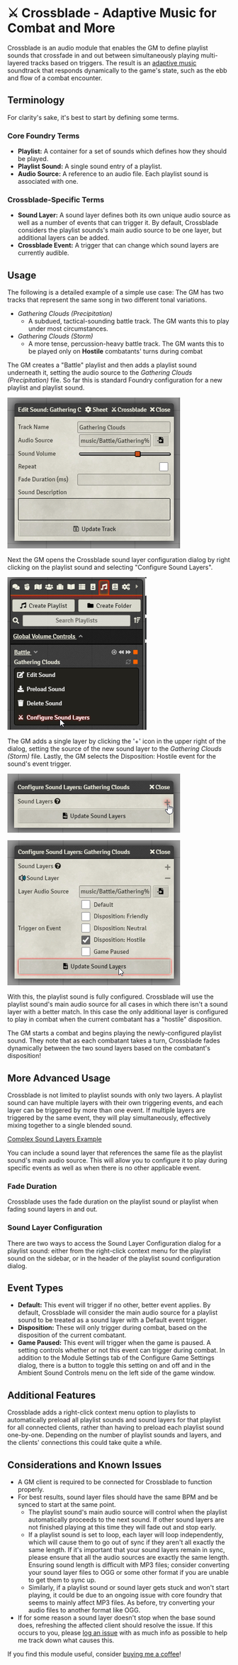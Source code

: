# ⚔ Crossblade - Adaptive Music for Combat and More
Crossblade is an audio module that enables the GM to define playlist sounds that crossfade in and out between simultaneously playing multi-layered tracks based on triggers. The result is an [adaptive music](https://en.wikipedia.org/wiki/Adaptive_music) soundtrack that responds dynamically to the game's state, such as the ebb and flow of a combat encounter.
## Terminology
For clarity's sake, it's best to start by defining some terms.
### Core Foundry Terms
* **Playlist:** A container for a set of sounds which defines how they should be played.
* **Playlist Sound:** A single sound entry of a playlist. 
* **Audio Source:** A reference to an audio file. Each playlist sound is associated with one.
### Crossblade-Specific Terms
* **Sound Layer:** A sound layer defines both its own unique audio source as well as a number of events that can trigger it. By default, Crossblade considers the playlist sounds's main audio source to be one layer, but additional layers can be added.
* **Crossblade Event:** A trigger that can change which sound layers are currently audible.
## Usage
The following is a detailed example of a simple use case: The GM has two tracks that represent the same song in two different tonal variations.
* *Gathering Clouds (Precipitation)*
    * A subdued, tactical-sounding battle track. The GM wants this to play under most circumstances. 
* *Gathering Clouds (Storm)*
    * A more tense, percussion-heavy battle track. The GM wants this to be played only on **Hostile** combatants' turns during combat

The GM creates a "Battle" playlist and then adds a playlist sound underneath it, setting the audio source to the *Gathering Clouds (Precipitation)* file. So far this is standard Foundry configuration for a new playlist and playlist sound.

![Playlist Sound Config](/src/assets/readme/Playlist%20Sound%20Config.webp "Playlist Sound Configuration")

Next the GM opens the Crossblade sound layer configuration dialog by right clicking on the playlist sound and selecting "Configure Sound Layers".

![Sound Layers Context Menu](/src/assets/readme/Context%20Menu.webp "Sound Layers Context Menu")

The GM adds a single layer by clicking the '+' icon in the upper right of the dialog, setting the source of the new sound layer to the *Gathering Clouds (Storm)* file. Lastly, the GM selects the Disposition: Hostile event for the sound's event trigger.

![Add Sound Layer](/src/assets/readme/Add%20Sound%20Layer.webp "Add Sound Layer")

![Configure Sound Layers](/src/assets/readme/Configure%20Sound%20Layers.webp "Configure Sound Layers")

With this, the playlist sound is fully configured. Crossblade will use the playlist sound's main audio source for all cases in which there isn't a sound layer with a better match. In this case the only additional layer is configured to play in combat when the current combatant has a "hostile" disposition.

The GM starts a combat and begins playing the newly-configured playlist sound. They note that as each combatant takes a turn, Crossblade fades dynamically between the two sound layers based on the combatant's disposition!

## More Advanced Usage
Crossblade is not limited to playlist sounds with only two layers. A playlist sound can have multiple layers with their own triggering events, and each layer can be triggered by more than one event. If multiple layers are triggered by the same event, they will play simultaneously, effectively mixing together to a single blended sound.

[Complex Sound Layers Example](/src/assets/readme/Complex%20Sound%20Layers.webp "Complex Sound Layers Example")

You can include a sound layer that references the same file as the playlist sound's main audio source. This will allow you to configure it to play during specific events as well as when there is no other applicable event.
### Fade Duration
Crossblade uses the fade duration on the playlist sound or playlist when fading sound layers in and out.
### Sound Layer Configuration
There are two ways to access the Sound Layer Configuration dialog for a playlist sound: either from the right-click context menu for the playlist sound on the sidebar, or in the header of the playlist sound configuration dialog.
## Event Types
* **Default:** This event will trigger if no other, better event applies. By default, Crossblade will consider the main audio source for a playlist sound to be treated as a sound layer with a Default event trigger.
* **Disposition:** These will only trigger during combat, based on the disposition of the current combatant.
* **Game Paused:** This event will trigger when the game is paused. A setting controls whether or not this event can trigger during combat. In addition to the Module Settings tab of the Configure Game Settings dialog, there is a button to toggle this setting on and off and in the Ambient Sound Controls menu on the left side of the game window.
## Additional Features
Crossblade adds a right-click context menu option to playlists to automatically preload all playlist sounds and sound layers for that playlist for all connected clients, rather than having to preload each playlist sound one-by-one. Depending on the number of playlist sounds and layers, and the clients' connections this could take quite a while.

## Considerations and Known Issues
* A GM client is required to be connected for Crossblade to function properly.
* For best results, sound layer files should have the same BPM and be synced to start at the same point.
    * The playlist sound's main audio source will control when the playlist automatically proceeds to the next sound. If other sound layers are not finished playing at this time they will fade out and stop early.
    * If a playlist sound is set to loop, each layer will loop independently, which will cause them to go out of sync if they aren't all exactly the same length. If it's important that your sound layers remain in sync, please ensure that all the audio sources are exactly the same length. Ensuring sound length is difficult with MP3 files; consider converting your sound layer files to OGG or some other format if you are unable to get them to sync up.
    * Similarly, if a playlist sound or sound layer gets stuck and won't start playing, it could be due to an ongoing issue with core foundry that seems to mainly affect MP3 files. As before, try converting your audio files to another format like OGG.
* If for some reason a sound layer doesn't stop when the base sound does, refreshing the affected client should resolve the issue. If this occurs to you, please [log an issue](https://github.com/Elemental-Re/crossblade/issues) with as much info as possible to help me track down what causes this.

If you find this module useful, consider [buying me a coffee](https://ko-fi.com/elemental_re "Buy me a coffee!")!
